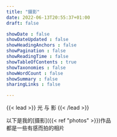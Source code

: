 ```yaml
---
title: "摄影"
date: 2022-06-13T20:55:37+01:00
draft: false

showDate : false
showDateUpdated : false
showHeadingAnchors : false
showPagination : false
showReadingTime : false
showTableOfContents : true
showTaxonomies : false 
showWordCount : false
showSummary : false
sharingLinks : false

---
```



{{< lead >}}
光 与 影
{{< /lead >}}

以下是我的[摄影]({{< ref "photos" >}})作品<br/>都是一些有感而拍的相片

<!-- <div class="flex px-4 py-2 mb-8 text-base rounded-md">
  <span class="flex items-center ltr:pr-3 rtl:pl-3 text-primary-400">
    {{< icon "image" >}}
  </span>
  <span class="flex items-center justify-between grow dark:text-neutral-300">
      <span class="prose dark:prose-invert">以下是我的<code id="layout">摄影</code>作品</span>
    <button
      id="switch-layout-button"
      class="px-4 !text-neutral !no-underline rounded-md bg-primary-600 hover:!bg-primary-500 dark:bg-primary-800 dark:hover:!bg-primary-700"
    >
      切换布局 &orarr;
    </button>
  </span>
</div> -->
